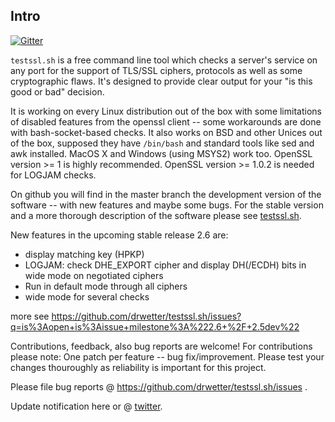 
## Intro

[![Gitter](https://badges.gitter.im/Join%20Chat.svg)](https://gitter.im/drwetter/testssl.sh?utm_source=badge&utm_medium=badge&utm_campaign=pr-badge&utm_content=badge)

`testssl.sh` is a free command line tool which checks a server's service on any port for the support of TLS/SSL ciphers, protocols as well as some cryptographic flaws. It's designed to provide clear output for your "is this good or bad" decision.

It is working on every Linux distribution out of the box with some limitations of disabled features from the openssl client -- some workarounds are done with bash-socket-based checks. It also works on BSD and other Unices out of the box, supposed they have `/bin/bash` and standard tools like sed and awk installed. MacOS X and Windows (using MSYS2) work too. OpenSSL version >= 1 is highly recommended.  OpenSSL version >= 1.0.2 is needed for LOGJAM checks.

On github you will find in the master branch the development version of the software -- with new features and maybe some bugs. For the stable version and a more thorough description of the software please see [testssl.sh](https://testssl.sh/ "Go to the site with the stable version and more documentation"). 

New features in the upcoming stable release 2.6 are: 

* display matching key (HPKP)
* LOGJAM: check DHE_EXPORT cipher and display DH(/ECDH) bits in wide mode on negotiated ciphers
* Run in default mode through all ciphers
* wide mode for several checks

more see https://github.com/drwetter/testssl.sh/issues?q=is%3Aopen+is%3Aissue+milestone%3A%222.6+%2F+2.5dev%22


Contributions, feedback, also bug reports are welcome! For contributions please note: One patch per feature -- bug fix/improvement. Please test your changes thouroughly as reliability is important for this project.

Please file bug reports @ https://github.com/drwetter/testssl.sh/issues .

Update notification here or @ [twitter](https://twitter.com/drwetter). 


